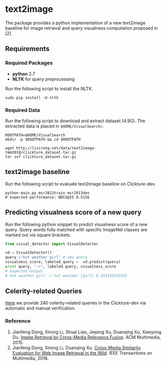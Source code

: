 # text2image

The package provides a python implementation of a new text2image baseline for image retrieval and query visualness computation proposed in [2].

## Requirements
### Required Packages
* **python** 2.7
* **NLTK** for query preprocessing

Run the following script to install the NLTK.
```shell
sudo pip install -U nltk
```

### Required Data
Run the following script to download and extract dataset (4.9G).
The extracted data is placed in `$HOME/VisualSearch/`.
```shell
ROOTPATH=$HOME/VisualSearch
mkdir -p $ROOTPATH && cd $ROOTPATH

wget http://lixirong.net/data/text2image-tmm2018/clickture_dataset.tar.gz
tar zxf clickture_dataset.tar.gz
```


## text2image baseline
Run the following script to evaluate text2image baseline on Clickture-dev.
```shell
python main.py msr2013train msr2013dev
# expected performance: NDCG@25 0.5156
```


## Predicting visualness score of a new query
Run the following python snippet to predict visualness score of a new query.
Query words fully matched with specific ImageNet classes are marked out via square brackets.
```python
from visual_detector import VisualDetector

vd = VisualDetector()
query ='hot weather girl' # new query
visualness_score, labeled_query =  vd.predict(query)
print query, "->", labeled_query, visualness_score
# expected output
# hot weather girl -> hot weather [girl] 0.333333333333
```

## Celerity-related Queries
[Here](celebrity.qid.text.txt) we provide 240 celerity-related queries in the Clickture-dev via automatic and manual verification.


### Reference
1. Jianfeng Dong, Xirong Li, Shuai Liao, Jieping Xu, Duanqing Xu, Xiaoyong Du. [Image Retrieval by Cross-Media Relevance Fusion](https://dl.acm.org/citation.cfm?id=2809929). ACM Multimedia, 2015.
2. Jianfeng Dong, Xirong Li, Duanqing Xu. [Cross-Media Similarity Evaluation for Web Image Retrieval in the Wild](https://ieeexplore.ieee.org/abstract/document/8265097/). IEEE Transactions on Multimedia, 2018.
